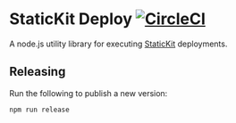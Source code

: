 # StaticKit Deploy [![CircleCI](https://circleci.com/gh/unstacked/statickit-deploy.svg?style=svg)](https://circleci.com/gh/unstacked/statickit-deploy)

A node.js utility library for executing [StaticKit](https://statickit.com) deployments.

## Releasing

Run the following to publish a new version:

```
npm run release
```
